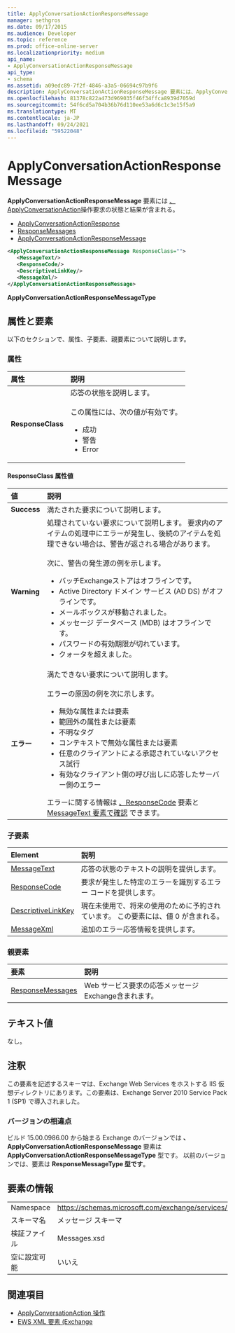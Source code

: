 ```yaml
---
title: ApplyConversationActionResponseMessage
manager: sethgros
ms.date: 09/17/2015
ms.audience: Developer
ms.topic: reference
ms.prod: office-online-server
ms.localizationpriority: medium
api_name:
- ApplyConversationActionResponseMessage
api_type:
- schema
ms.assetid: a09edc89-7f2f-4846-a3a5-06694c97b9f6
description: ApplyConversationActionResponseMessage 要素には、ApplyConversationAction 操作要求の状態と結果が含まれる。
ms.openlocfilehash: 81378c822a473d969035f46f34ffca8939d7059d
ms.sourcegitcommit: 54f6cd5a704b36b76d110ee53a6d6c1c3e15f5a9
ms.translationtype: MT
ms.contentlocale: ja-JP
ms.lasthandoff: 09/24/2021
ms.locfileid: "59522048"
---
```

# <a name="applyconversationactionresponsemessage"></a>ApplyConversationActionResponseMessage

**ApplyConversationActionResponseMessage** 要素には [、ApplyConversationAction](applyconversationaction-operation.md)操作要求の状態と結果が含まれる。  
  
- [ApplyConversationActionResponse](applyconversationactionresponse.md)
- [ResponseMessages](responsemessages.md)
- [ApplyConversationActionResponseMessage](applyconversationactionresponsemessage.md)
  
```XML
<ApplyConversationActionResponseMessage ResponseClass="">
   <MessageText/>
   <ResponseCode/>
   <DescriptiveLinkKey/>
   <MessageXml/>
</ApplyConversationActionResponseMessage>
```

 **ApplyConversationActionResponseMessageType**
## <a name="attributes-and-elements"></a>属性と要素

以下のセクションで、属性、子要素、親要素について説明します。
  
### <a name="attributes"></a>属性

|**属性**|**説明**|
|:-----|:-----|
|**ResponseClass** <br/> | 応答の状態を説明します。<br/><br/>この属性には、次の値が有効です。<ul><li>成功</li><li>警告</li><li>Error</li></ul> |
   
#### <a name="responseclass-attribute-values"></a>ResponseClass 属性値

|**値**|**説明**|
|:-----|:-----|
|**Success** <br/> |満たされた要求について説明します。  <br/> |
|**Warning** <br/> | 処理されていない要求について説明します。 要求内のアイテムの処理中にエラーが発生し、後続のアイテムを処理できない場合は、警告が返される場合があります。<br/><br/>次に、警告の発生源の例を示します。<ul><li>バッチExchangeストアはオフラインです。</li><li>Active Directory ドメイン サービス (AD DS) がオフラインです。</li><li>メールボックスが移動されました。</li><li>メッセージ データベース (MDB) はオフラインです。</li><li>パスワードの有効期限が切れています。</li><li>クォータを超えました。</li></ul> |
|**エラー** <br/> | 満たできない要求について説明します。<br/><br/>エラーの原因の例を次に示します。  <ul><li>無効な属性または要素</li><li>範囲外の属性または要素</li><li>不明なタグ  </li><li>コンテキストで無効な属性または要素</li><li>任意のクライアントによる承認されていないアクセス試行</li><li>有効なクライアント側の呼び出しに応答したサーバー側のエラー</li></ul>エラーに関する情報は [、ResponseCode](responsecode.md) 要素と [MessageText 要素で確認](messagetext.md) できます。  <br/> |
   
### <a name="child-elements"></a>子要素

|**Element**|**説明**|
|:-----|:-----|
|[MessageText](messagetext.md) <br/> |応答の状態のテキストの説明を提供します。  <br/> |
|[ResponseCode](responsecode.md) <br/> |要求が発生した特定のエラーを識別するエラー コードを提供します。  <br/> |
|[DescriptiveLinkKey](descriptivelinkkey.md) <br/> |現在未使用で、将来の使用のために予約されています。 この要素には、値 0 が含まれる。  <br/> |
|[MessageXml](messagexml.md) <br/> |追加のエラー応答情報を提供します。  <br/> |
   
### <a name="parent-elements"></a>親要素

|**要素**|**説明**|
|:-----|:-----|
|[ResponseMessages](responsemessages.md) <br/> |Web サービス要求の応答メッセージExchange含まれます。  <br/> |
   
## <a name="text-value"></a>テキスト値

なし。
  
## <a name="remarks"></a>注釈

この要素を記述するスキーマは、Exchange Web Services をホストする IIS 仮想ディレクトリにあります。この要素は、Exchange Server 2010 Service Pack 1 (SP1) で導入されました。
  
### <a name="version-differences"></a>バージョンの相違点

ビルド 15.00.0986.00 から始まる Exchange のバージョンでは **、ApplyConversationActionResponseMessage** 要素は **ApplyConversationActionResponseMessageType** 型です。 以前のバージョンでは、要素は **ResponseMessageType 型です**。
  
## <a name="element-information"></a>要素の情報

|||
|:-----|:-----|
|Namespace  <br/> |https://schemas.microsoft.com/exchange/services/2006/messages  <br/> |
|スキーマ名  <br/> |メッセージ スキーマ  <br/> |
|検証ファイル  <br/> |Messages.xsd  <br/> |
|空に設定可能  <br/> |いいえ  <br/> |
   
## <a name="see-also"></a>関連項目

- [ApplyConversationAction 操作](applyconversationaction-operation.md)
- [EWS XML 要素 (Exchange](ews-xml-elements-in-exchange.md)

